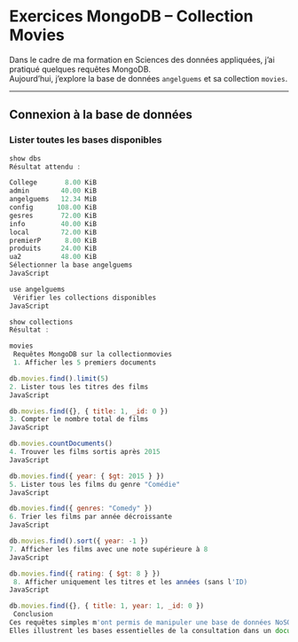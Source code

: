 # Exercices MongoDB – Collection Movies

Dans le cadre de ma formation en Sciences des données appliquées, j’ai pratiqué quelques requêtes MongoDB.  
Aujourd’hui, j’explore la base de données `angelguems` et sa collection `movies`.

---

##  Connexion à la base de données

###  Lister toutes les bases disponibles
```javascript
show dbs
Résultat attendu :

College       8.00 KiB
admin        40.00 KiB
angelguems   12.34 MiB
config      108.00 KiB
gesres       72.00 KiB
info         40.00 KiB
local        72.00 KiB
premierP      8.00 KiB
produits     24.00 KiB
ua2          48.00 KiB
Sélectionner la base angelguems
JavaScript

use angelguems
 Vérifier les collections disponibles
JavaScript

show collections
Résultat :

movies
 Requêtes MongoDB sur la collectionmovies
 1. Afficher les 5 premiers documents

db.movies.find().limit(5)
2. Lister tous les titres des films
JavaScript

db.movies.find({}, { title: 1, _id: 0 })
3. Compter le nombre total de films
JavaScript

db.movies.countDocuments()
4. Trouver les films sortis après 2015
JavaScript

db.movies.find({ year: { $gt: 2015 } })
5. Lister tous les films du genre "Comédie"
JavaScript

db.movies.find({ genres: "Comedy" })
6. Trier les films par année décroissante
JavaScript

db.movies.find().sort({ year: -1 })
7. Afficher les films avec une note supérieure à 8
JavaScript

db.movies.find({ rating: { $gt: 8 } })
 8. Afficher uniquement les titres et les années (sans l'ID)
JavaScript

db.movies.find({}, { title: 1, year: 1, _id: 0 })
 Conclusion
Ces requêtes simples m'ont permis de manipuler une base de données NoSQL, de filtrer, trier et analyser les informations issues d'une collection MongoDB.
Elles illustrent les bases essentielles de la consultation dans un document orienté environnement.
